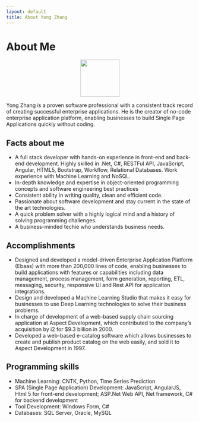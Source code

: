 ```yaml
---
layout: default
title: About Yong Zhang
---
```


<div class="post">
	<h1 class="pageTitle">About Me</h1>
	<div align="center">
	<img src="{{ '/assets/img/yong-small.jpg' | prepend: site.baseurl }}" height="100" width="105" alt="">
	</div>
	<p>Yong Zhang is a proven software professional with a consistent track record of
	creating successful enterprise applications. He is the creator of no-code
enterprise application platform, enabling businesses to build Single Page Applications quickly without coding.
</p>
	<h2>Facts about me</h2>
	<ul>
		<li>A full stack developer with hands-on experience in front-end and back-end development. Highly skilled in .Net, C#, RESTFul API, JavaScript, Angular, HTML5, Bootstrap, Workflow, Relational Databases. Work experience with Machine Learning and NoSQL.</li>
		<li>In-depth knowledge and expertise in object-oriented programming concepts and software engineering best practices</li>
		<li>Consistent ability in writing quality, clean and efficient code.</li>
  		<li>Passionate about software development and stay current in the state of the art technologies.</li>
  		<li>A quick problem solver with a highly logical mind and a history of solving programming challenges.</li>
		<li>A business-minded techie who understands business needs.</li>
  	</ul>
	<h2>Accomplishments</h2>
	<ul>
		<li>Designed and developed a model-driven Enterprise Application Platform (Ebaas) with more than 200,000 lines of code, enabling businesses to build applications with features or capabilities including data management, process management, form generation, reporting, ETL, messaging, security, responsive UI and Rest API for application integrations.</li>
  		<li>Design and developed a Machine Learning Studio that makes it easy for businesses to use Deep Learning technologies to solve their business problems.</li>
		<li>In charge of development of a web-based supply chain sourcing application at Aspect Development, which contributed to the company’s acquisition by i2 for $9.3 billion in 2000.</li>
		<li>Developed a web-based e-catalog software which allows businesses to create and publish product catalog on the web easily, and sold it to Aspect Development in 1997.</li>
  	</ul>
	<h2>Programming skills</h2>
	<ul>
		<li>Machine Learning: CNTK, Python, Time Series Prediction</li>
  		<li>SPA (Single Page Application) Development: JavaScript, AngularJS, Html 5 for front-end development; ASP.Net Web API, Net framework, C# for backend development</li>
		<li>Tool Development: Windows Form, C#</li>
		<li>Databases: SQL Server, Oracle, MySQL</li>
  	</ul>
</div>
